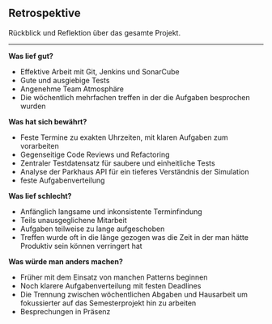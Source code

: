 
## Retrospektive

Rückblick und Reflektion über das gesamte Projekt.

---

**Was lief gut?**

- Effektive Arbeit mit Git, Jenkins und SonarCube
- Gute und ausgiebige Tests
- Angenehme Team Atmosphäre
- Die wöchentlich mehrfachen treffen in der die Aufgaben besprochen wurden

**Was hat sich bewährt?** 

- Feste Termine zu exakten Uhrzeiten, mit klaren Aufgaben zum vorarbeiten
- Gegenseitige Code Reviews und Refactoring
- Zentraler Testdatensatz für saubere und einheitliche Tests
- Analyse der Parkhaus API für ein tieferes Verständnis der Simulation
- feste Aufgabenverteilung


**Was lief schlecht?**

- Anfänglich langsame und inkonsistente Terminfindung
- Teils unausgeglichene Mitarbeit
- Aufgaben teilweise zu lange aufgeschoben
- Treffen wurde oft in die länge gezogen was die Zeit in der man hätte Produktiv sein können verringert hat

**Was würde man anders machen?**

- Früher mit dem Einsatz von manchen Patterns beginnen
- Noch klarere Aufgabenverteilung mit festen Deadlines
- Die Trennung zwischen wöchentlichen Abgaben und Hausarbeit um fokussierter auf das Semesterprojekt hin zu arbeiten 
- Besprechungen in Präsenz
